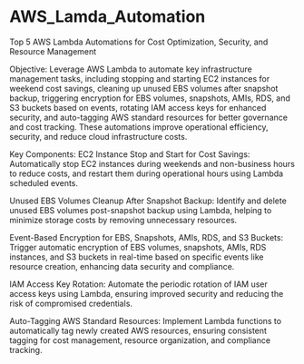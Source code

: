 # AWS_Lamda_Automation
Top 5 AWS Lambda Automations for Cost Optimization, Security, and Resource Management

Objective: Leverage AWS Lambda to automate key infrastructure management tasks, including stopping and starting EC2 instances for weekend cost savings, cleaning up unused EBS volumes after snapshot backup, triggering encryption for EBS volumes, snapshots, AMIs, RDS, and S3 buckets based on events, rotating IAM access keys for enhanced security, and auto-tagging AWS standard resources for better governance and cost tracking. These automations improve operational efficiency, security, and reduce cloud infrastructure costs.

Key Components:
EC2 Instance Stop and Start for Cost Savings: 
Automatically stop EC2 instances during weekends and non-business hours to reduce costs, and restart them during operational hours using Lambda scheduled events.

Unused EBS Volumes Cleanup After Snapshot Backup: 
Identify and delete unused EBS volumes post-snapshot backup using Lambda, helping to minimize storage costs by removing unnecessary resources.

Event-Based Encryption for EBS, Snapshots, AMIs, RDS, and S3 Buckets: 
Trigger automatic encryption of EBS volumes, snapshots, AMIs, RDS instances, and S3 buckets in real-time based on specific events like resource creation, enhancing data security and compliance.

IAM Access Key Rotation: 
Automate the periodic rotation of IAM user access keys using Lambda, ensuring improved security and reducing the risk of compromised credentials.


Auto-Tagging AWS Standard Resources: 
Implement Lambda functions to automatically tag newly created AWS resources, ensuring consistent tagging for cost management, resource organization, and compliance tracking.
